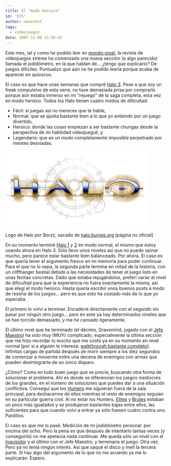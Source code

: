 ```yaml
---
title: El "modo heroico"
id: '571'
author: neverbot
tags:
  - videojuegos
date: 2007-11-06 11:56:47
---
```


Este mes, tal y como he podido leer en [mondo-pixel](http://www.mondo-pixel.com/2007/11/05/me-parecio-ver-una-linda-gatita-en-xtreme-180/), la revista de videojuegos xtreme ha comenzado una nueva sección (o algo parecido) llamada el jodidómetro, en la que hablan de... ¿tengo que explicarlo? De juegos difíciles. Puntualizo que aún no he podido leerla porque acaba de aparecer en quioscos.

El caso es que hace unas semanas que compré [Halo 3](http://en.wikipedia.org/wiki/Halo_3). Pese a que soy un freak compulsivo de esta serie, no tuve demasiada prisa por comprarlo porque aún estaba inmerso en mi "rejuego" de la saga completa, esta vez en modo heroico. Todos los Halo tienen cuatro modos de dificultad:

*   Fácil: si juegas así no mereces que te hable,
*   Normal: que se ajusta bastante bien a lo que yo entiendo por un juego divertido,
*   Heroico: donde las cosas empiezan a ser bastante chungas desde la perspectiva de mi habilidad videojueguil, y
*   Legendario: que es un modo completamente imposible perpetrado por mentes desviadas.

![Halo](./el-modo-heroico/halo_solar.jpg "Halo")

Logo de Halo por Borzz, sacado de [halo.bungie.org](http://halo.bungie.org/logos.html?background=white) \[página no oficial\]

En su momento terminé [Halo 1](http://en.wikipedia.org/wiki/Halo:_Combat_Evolved) y [2](http://en.wikipedia.org/wiki/Halo_2) en modo normal, el mismo que estoy usando ahora en Halo 3. Sólo llevo unos niveles así que no puedo opinar mucho, pero parece estar bastante bien balanceado. Por ahora. El caso es que quería tener el argumento fresco en mi memoria para poder continuar. Para el que no lo sepa, la segunda parte termina en mitad de la historia, con un cliffhanger bestial debido a las necesidades de tener el juego listo en unas fechas concretas. Dado que estaba rejugándolos, preferí variar el nivel de dificultad para que la experiencia no fuera exactamente la misma, así que elegí el modo heroico. Hasta quería escribir unos buenos posts a modo de reseña de los juegos... pero es que esto ha costado más de lo que yo esperaba.

El primero lo volví a terminar. Encadené directamente con el segundo sin pasar por ningún otro juego... pero en este ya hay determinados niveles que se han torcido demasiado, y me he cansado ligeramente.

El último nivel que he terminado (el décimo, Gravemind, jugado con el [Jefe Maestro](http://en.wikipedia.org/wiki/Master_Chief_%28Halo%29)) ha sido muy (MUY) complicado, especialmente la última sección que me hizo recordar lo mucho que me costó ya en su momento en nivel normal \[por si a alguien le interesa: [walkthrough bastante completo](http://www.gamefaqs.com/console/xbox/file/562116/36745)\]. Infinitas cargas de partida después de morir siempre a los diez segundos de comenzar a moverme entre una decena de enemigos con armas que pueden desintegrarte de un único disparo.

¿Cómo? Como en todo buen juego que se precie, buscando otra forma de solucionar el problema. Ahí es donde se diferencian los juegos mediocres de los grandes, en el número de soluciones que puedes dar a una situación conflictiva. Conseguí que los [Hunters](http://en.wikipedia.org/wiki/Covenant_%28Halo%29#Hunters) me siguieran fuera de la sala principal, para deshacerme de ellos mientras el resto de enemigos seguían en su particular guerra civil. Al no estar los Hunters, [Elites](http://en.wikipedia.org/wiki/Covenant_Elite_%28Halo%29) y [Brutes](http://en.wikipedia.org/wiki/Covenant_%28Halo%29#Brutes) estaban un poco más igualados y se produjeron bastantes bajas entre ellos, las suficientes para que cuando volví a entrar ya sólo fuesen cuatro contra uno. Pardillos.

El caso es que me lo pasé. Medición de mi jodidómetro personal: por encima del ocho. Pero la pena es que después de intentarlo tantas veces (y conseguirlo) no me apetecía nada continuar. Me queda sólo un nivel con el [Inquisidor](http://en.wikipedia.org/wiki/Arbiter_%28Halo%29) y el último con el Jefe Maestro, y terminaría el juego. Otra vez. Pero ya no tenía ningún interés. Así que saqué el disco y metí la tercera parte. Si hay algo del argumento de lo que no me acuerdo ya me lo explicarán. Espero.